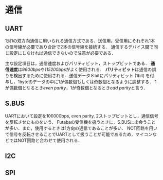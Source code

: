 # 通信
## UART
1対1の双方向通信に用いられる通信方式である．送信用，受信用にそれぞれ1本の信号線が必要であり合計で2本の信号線を接続する．
通信するデバイス間で同じ設定にしなければ通信できないので注意が必要である．

主な設定項目は，通信速度およびパリティビット，ストップビットである．
**通信速度**は*9600bps*や*115200bps*がよく使用される．
**パリティビット**は通信の誤りを検出するために使用される．送信データ８bitにパリティビット (1bit) を付与し，1byteのデータの中に1が偶数個もしくは奇数個となるように調整する．
1が偶数個となるとき*even parity*，1が奇数個となるとき*odd parity*と言う．

## S.BUS
UARTにおいて設定を100000bps, even parity, 2ストップビットとし，通信信号を反転させたものをいう．
Futabaの受信機を扱うときに，S.BUSに出会うことが多い．また，使用するときは1方向の通信であることが多い．
NOT回路を用いて信号を反転させることでUARTとして扱うことが可能であるため，マイコンなどではNOT回路と合わせて使用される．

## I2C



## SPI